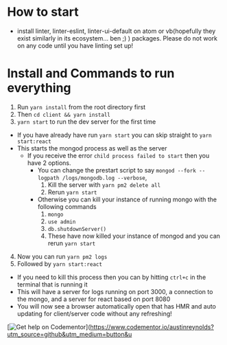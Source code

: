 # How to start
* install linter, linter-eslint, linter-ui-default on atom or vb(hopefully they exist similarly in its ecosystem... ben ;) ) packages. Please do not work on any code until you have linting set up!

# Install and Commands to run everything
1. Run `yarn install` from the root directory first
2. Then `cd client && yarn install`
3. `yarn start` to run the dev server for the first time 
  * If you have already have run `yarn start` you can skip straight to `yarn start:react`  
  * This starts the mongod process as well as the server  
    * If you receive the error `child process failed to start` then you have 2 options.  
      - You can change the prestart script to say `mongod --fork --logpath /logs/mongodb.log --verbose`,  
          1. Kill the server with `yarn pm2 delete all`
          2. Rerun `yarn start`  
      - Otherwise you can kill your instance of running mongo with the following commands  
          1. `mongo`  
          2. `use admin`  
          3. `db.shutdownServer()`  
          4. These have now killed your instance of mongod and you can rerun `yarn start`  
  4. Now you can run `yarn pm2 logs`
  5. Followed by `yarn start:react`
  * If you need to kill this process then you can by hitting `ctrl+c` in the terminal that is running it
  * This will have a server for logs running on port 3000, a connection to the mongo, and a server for react based on port 8080
  * You will now see a browser automatically open that has HMR and auto updating for client/server code without any refreshing!


[![Get help on Codementor](https://cdn.codementor.io/badges/get_help_github.svg)](https://www.codementor.io/austinreynolds?utm_source=github&utm_medium=button&u
